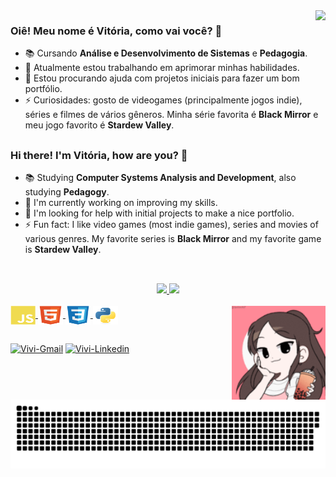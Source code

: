  <img align="right" src="https://visitor-badge.laobi.icu/badge?page_id=vitoriadevalois.visitor-badgee&color=green&style=flat-square">

### Oiê! Meu nome é Vitória, como vai você? 👋

- 📚 Cursando **Análise e Desenvolvimento de Sistemas** e **Pedagogia**.
- 🔭 Atualmente estou trabalhando em aprimorar minhas habilidades.
- 🤔 Estou procurando ajuda com projetos iniciais para fazer um bom portfólio.
- ⚡ Curiosidades: gosto de videogames (principalmente jogos indie), séries e filmes de vários gêneros. Minha série favorita é **Black Mirror** e meu jogo favorito é **Stardew Valley**.

##

### Hi there! I'm Vitória, how are you? 👋

- 📚 Studying **Computer Systems Analysis and Development**, also studying **Pedagogy**.
- 🔭 I'm currently working on improving my skills.
- 🤔 I'm looking for help with initial projects to make a nice portfolio.
- ⚡ Fun fact: I like video games (most indie games), series and movies of various genres. My favorite series is **Black Mirror** and my favorite game is **Stardew Valley**.

##
<br>
<div align="center">
  <a href="https://github.com/vitoriadevalois">
  <img height="160em" src="https://github-readme-stats.vercel.app/api?username=vitoriadevalois&show_icons=true&theme=dracula&include_all_commits=true&count_private=true"/>
  <img height="160em" src="https://github-readme-stats.vercel.app/api/top-langs/?username=vitoriadevalois&layout=compact&langs_count=7&theme=dracula"/>
</div>
<div style="display: inline_block"><br>
  <img align="center" alt="Vivi-Js" height="30" width="40" src="https://raw.githubusercontent.com/devicons/devicon/master/icons/javascript/javascript-plain.svg">
  <img align="center" alt="Vivi-HTML" height="30" width="40" src="https://raw.githubusercontent.com/devicons/devicon/master/icons/html5/html5-original.svg">
  <img align="center" alt="Vivi-CSS" height="30" width="40" src="https://raw.githubusercontent.com/devicons/devicon/master/icons/css3/css3-original.svg">
  <img align="center" alt="Vivi-Python" height="30" width="40" src="https://raw.githubusercontent.com/devicons/devicon/master/icons/python/python-original.svg">
  <img align="right" alt="Vivi-icon" height="150" src="/gificonresize.gif">
</div>
  
  ##
 
<div>
  <a href="mailto:vitoriadvalois@gmail.com" target="_blank"><img src="https://img.shields.io/badge/Gmail-D14836?style=for-the-badge&logo=gmail&logoColor=white" alt="Vivi-Gmail" target="_blank"></a>
  <a href="https://www.linkedin.com/in/vitoriadevalois" target="_blank"><img src="https://img.shields.io/badge/-LinkedIn-%230077B5?style=for-the-badge&logo=linkedin&logoColor=white" alt="Vivi-Linkedin" target="_blank"></a>
  
  ![Snake animation](https://github.com/vitoriadevalois/vitoriadevalois/blob/output/github-contribution-grid-snake.svg)
 
</div>
